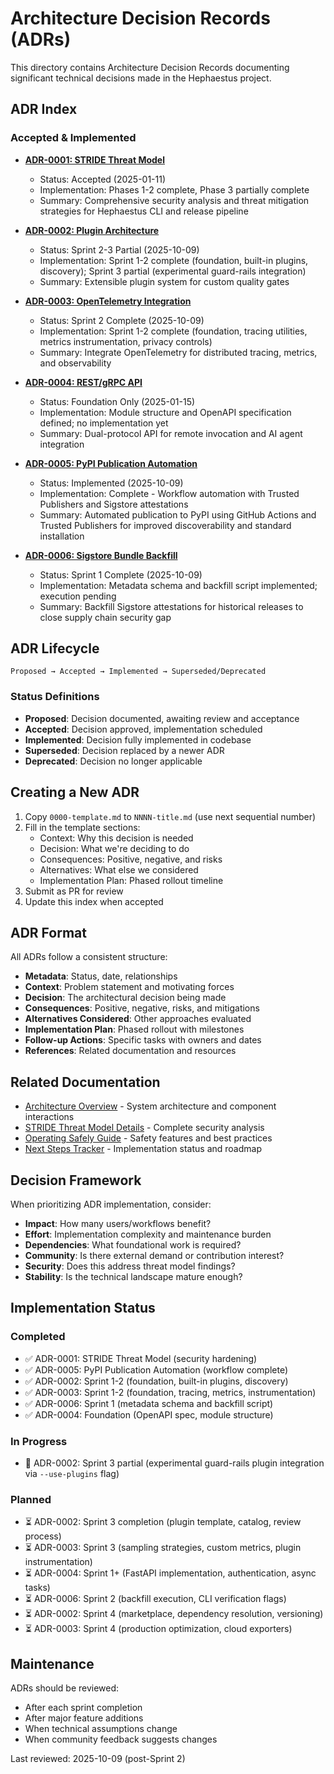 # Architecture Decision Records (ADRs)

This directory contains Architecture Decision Records documenting significant technical decisions made in the Hephaestus project.

## ADR Index

### Accepted & Implemented

- **[ADR-0001: STRIDE Threat Model](./0001-stride-threat-model.md)**
  - Status: Accepted (2025-01-11)
  - Implementation: Phases 1-2 complete, Phase 3 partially complete
  - Summary: Comprehensive security analysis and threat mitigation strategies for Hephaestus CLI and release pipeline

- **[ADR-0002: Plugin Architecture](./0002-plugin-architecture.md)**
  - Status: Sprint 2-3 Partial (2025-10-09)
  - Implementation: Sprint 1-2 complete (foundation, built-in plugins, discovery); Sprint 3 partial (experimental guard-rails integration)
  - Summary: Extensible plugin system for custom quality gates

- **[ADR-0003: OpenTelemetry Integration](./0003-opentelemetry-integration.md)**
  - Status: Sprint 2 Complete (2025-10-09)
  - Implementation: Sprint 1-2 complete (foundation, tracing utilities, metrics instrumentation, privacy controls)
  - Summary: Integrate OpenTelemetry for distributed tracing, metrics, and observability

- **[ADR-0004: REST/gRPC API](./0004-rest-grpc-api.md)**
  - Status: Foundation Only (2025-01-15)
  - Implementation: Module structure and OpenAPI specification defined; no implementation yet
  - Summary: Dual-protocol API for remote invocation and AI agent integration

- **[ADR-0005: PyPI Publication Automation](./0005-pypi-publication.md)**
  - Status: Implemented (2025-10-09)
  - Implementation: Complete - Workflow automation with Trusted Publishers and Sigstore attestations
  - Summary: Automated publication to PyPI using GitHub Actions and Trusted Publishers for improved discoverability and standard installation

- **[ADR-0006: Sigstore Bundle Backfill](./0006-sigstore-backfill.md)**
  - Status: Sprint 1 Complete (2025-10-09)
  - Implementation: Metadata schema and backfill script implemented; execution pending
  - Summary: Backfill Sigstore attestations for historical releases to close supply chain security gap

## ADR Lifecycle

```
Proposed → Accepted → Implemented → Superseded/Deprecated
```

### Status Definitions

- **Proposed**: Decision documented, awaiting review and acceptance
- **Accepted**: Decision approved, implementation scheduled
- **Implemented**: Decision fully implemented in codebase
- **Superseded**: Decision replaced by a newer ADR
- **Deprecated**: Decision no longer applicable

## Creating a New ADR

1. Copy `0000-template.md` to `NNNN-title.md` (use next sequential number)
2. Fill in the template sections:
   - Context: Why this decision is needed
   - Decision: What we're deciding to do
   - Consequences: Positive, negative, and risks
   - Alternatives: What else we considered
   - Implementation Plan: Phased rollout timeline
3. Submit as PR for review
4. Update this index when accepted

## ADR Format

All ADRs follow a consistent structure:

- **Metadata**: Status, date, relationships
- **Context**: Problem statement and motivating forces
- **Decision**: The architectural decision being made
- **Consequences**: Positive, negative, risks, and mitigations
- **Alternatives Considered**: Other approaches evaluated
- **Implementation Plan**: Phased rollout with milestones
- **Follow-up Actions**: Specific tasks with owners and dates
- **References**: Related documentation and resources

## Related Documentation

- [Architecture Overview](../explanation/architecture.md) - System architecture and component interactions
- [STRIDE Threat Model Details](./0001-stride-threat-model.md) - Complete security analysis
- [Operating Safely Guide](../how-to/operating-safely.md) - Safety features and best practices
- [Next Steps Tracker](../../Next_Steps.md) - Implementation status and roadmap

## Decision Framework

When prioritizing ADR implementation, consider:

- **Impact**: How many users/workflows benefit?
- **Effort**: Implementation complexity and maintenance burden
- **Dependencies**: What foundational work is required?
- **Community**: Is there external demand or contribution interest?
- **Security**: Does this address threat model findings?
- **Stability**: Is the technical landscape mature enough?

## Implementation Status

### Completed

- ✅ ADR-0001: STRIDE Threat Model (security hardening)
- ✅ ADR-0005: PyPI Publication Automation (workflow complete)
- ✅ ADR-0002: Sprint 1-2 (foundation, built-in plugins, discovery)
- ✅ ADR-0003: Sprint 1-2 (foundation, tracing, metrics, instrumentation)
- ✅ ADR-0006: Sprint 1 (metadata schema and backfill script)
- ✅ ADR-0004: Foundation (OpenAPI spec, module structure)

### In Progress

- 🔄 ADR-0002: Sprint 3 partial (experimental guard-rails plugin integration via `--use-plugins` flag)

### Planned

- ⏳ ADR-0002: Sprint 3 completion (plugin template, catalog, review process)
- ⏳ ADR-0003: Sprint 3 (sampling strategies, custom metrics, plugin instrumentation)
- ⏳ ADR-0004: Sprint 1+ (FastAPI implementation, authentication, async tasks)
- ⏳ ADR-0006: Sprint 2 (backfill execution, CLI verification flags)
- ⏳ ADR-0002: Sprint 4 (marketplace, dependency resolution, versioning)
- ⏳ ADR-0003: Sprint 4 (production optimization, cloud exporters)

## Maintenance

ADRs should be reviewed:

- After each sprint completion
- After major feature additions
- When technical assumptions change
- When community feedback suggests changes

Last reviewed: 2025-10-09 (post-Sprint 2)

